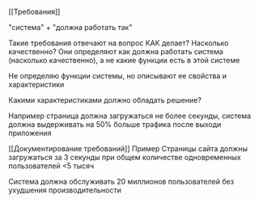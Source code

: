 
[[Требования]]

"система" + "должна работать так"

Такие требования отвечают на вопрос КАК делает?
Насколько качественно?
Они определяют как должна работать система (насколько качественно), а не какие функции есть в этой системе

Не определяю функции системы, но описывают ее свойства и характеристики

Какими характеристиками должно обладать решение?

Например страница должна загружаться не более секунды, система должна выдерживать на 50% больше трафика после выходи приложения


[[Документирование требований]]
Пример
Страницы сайта должны загружаться за 3 секунды при общем количестве одновременных пользователей <5 тысяч

Система должна обслуживать 20 миллионов пользователей без ухудшения производительности
